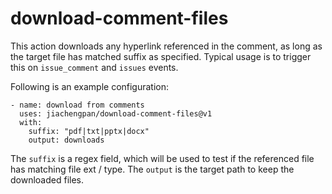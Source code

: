 # download-comment-files

This action downloads any hyperlink referenced in the comment, as long as the target file has matched suffix as specified.
Typical usage is to trigger this on `issue_comment` and `issues` events.

Following is an example configuration:

    - name: download from comments
      uses: jiachengpan/download-comment-files@v1
      with:
        suffix: "pdf|txt|pptx|docx"
        output: downloads

The `suffix` is a regex field, which will be used to test if the referenced file has matching file ext / type.
The `output` is the target path to keep the downloaded files.
